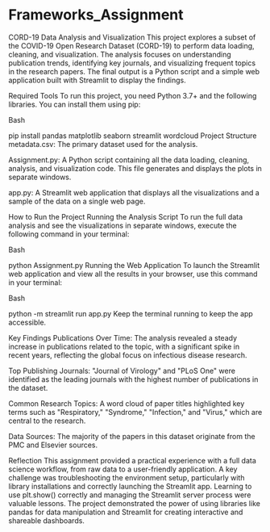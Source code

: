 # Frameworks_Assignment

CORD-19 Data Analysis and Visualization
This project explores a subset of the COVID-19 Open Research Dataset (CORD-19) to perform data loading, cleaning, and visualization. The analysis focuses on understanding publication trends, identifying key journals, and visualizing frequent topics in the research papers. The final output is a Python script and a simple web application built with Streamlit to display the findings.

Required Tools
To run this project, you need Python 3.7+ and the following libraries. You can install them using pip:

Bash

pip install pandas matplotlib seaborn streamlit wordcloud
Project Structure
metadata.csv: The primary dataset used for the analysis.

Assignment.py: A Python script containing all the data loading, cleaning, analysis, and visualization code. This file generates and displays the plots in separate windows.

app.py: A Streamlit web application that displays all the visualizations and a sample of the data on a single web page.

How to Run the Project
Running the Analysis Script
To run the full data analysis and see the visualizations in separate windows, execute the following command in your terminal:

Bash

python Assignment.py
Running the Web Application
To launch the Streamlit web application and view all the results in your browser, use this command in your terminal:

Bash

python -m streamlit run app.py
Keep the terminal running to keep the app accessible.

Key Findings
Publications Over Time: The analysis revealed a steady increase in publications related to the topic, with a significant spike in recent years, reflecting the global focus on infectious disease research.

Top Publishing Journals: "Journal of Virology" and "PLoS One" were identified as the leading journals with the highest number of publications in the dataset.

Common Research Topics: A word cloud of paper titles highlighted key terms such as "Respiratory," "Syndrome," "Infection," and "Virus," which are central to the research.

Data Sources: The majority of the papers in this dataset originate from the PMC and Elsevier sources.

Reflection
This assignment provided a practical experience with a full data science workflow, from raw data to a user-friendly application. A key challenge was troubleshooting the environment setup, particularly with library installations and correctly launching the Streamlit app. Learning to use plt.show() correctly and managing the Streamlit server process were valuable lessons. The project demonstrated the power of using libraries like pandas for data manipulation and Streamlit for creating interactive and shareable dashboards.